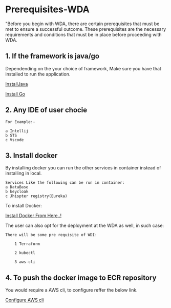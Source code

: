 # Prerequisites-WDA

"Before you begin with WDA, there are certain prerequisites that must be met to ensure a successful outcome. These prerequisites are the necessary requirements and conditions that must be in place before proceeding with WDA.

## 1. If the framework is java/go

Dependending on the your choice of framework, Make sure you have that installed to run the application.

[InstallJava](https://www.oracle.com/in/java/technologies/downloads/)

[Install Go](https://go.dev/doc/install)
## 2. Any IDE of user chocie
    For Example:-

    a Intellij
    b STS
    c Vscode
## 3. Install docker
By installing docker you can run the other services in container instead of installing in local.
    
    Services Like the following can be run in container:
    a DataBase
    b keycloak
    c Jhispter registry(Eureka)
To install Docker:

[Install Docker From Here..!](https://docs.docker.com/engine/install/)

The user can also opt for the deployment at the WDA as well, in such case:

    There will be some pre requisite of WDI:

        1 Terraform

        2 kubectl

        3 aws-cli
## 4. To push the docker image to ECR repository
You would require a AWS cli, to configure reffer the below link.
   
   [Configure AWS cli](https://docs.aws.amahttps://docs.aws.amazon.com/cli/latest/userguide/getting-started-install.htmlzon.com/cli/latest/userguide/cli-authentication-user.html)
